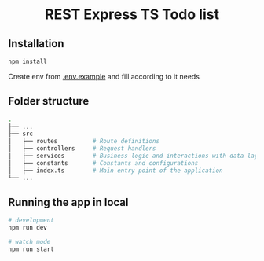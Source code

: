 <h1 align="center">REST Express TS Todo list</h1>

## Installation

```bash
npm install
```

Create env from [.env.example](https://github.com/chamara-madhu/rest-express-ts-todolist/blob/main/.env.example) and fill according to it needs

## Folder structure

```bash
.
├── ...
├── src
│   ├── routes          # Route definitions
│   ├── controllers     # Request handlers
│   ├── services        # Business logic and interactions with data layer
│   ├── constants       # Constants and configurations
│   ├── index.ts        # Main entry point of the application
└── ...
```

## Running the app in local

```bash
# development
npm run dev

# watch mode
npm run start
```
